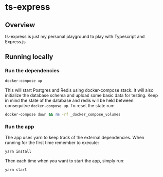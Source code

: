 # ts-express

## Overview

ts-express is just my personal playground to play with Typescript and Express.js

## Running locally

### Run the dependencies

```sh
docker-compose up
```

This will start Postgres and Redis using docker-compose stack. It will also initialize the database schema and upload some basic data for testing.
Keep in mind the state of the database and redis will be held between consequitve `docker-compose up`. To reset the state run:

```sh
docker-compose down && rm -rf _docker_compose_volumes
```

### Run the app

The app uses yarn to keep track of the external dependencies. When running for the first time remember to execute:

```sh
yarn install
```

Then each time when you want to start the app, simply run:

```sh
yarn start
```
